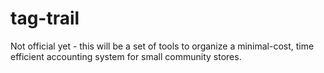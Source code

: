 # tag-trail
Not official yet - this will be a set of tools to organize a minimal-cost, time efficient accounting system for small community stores. 
